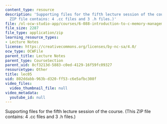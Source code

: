 ```yaml
---
content_type: resource
description: 'Supporting files for the fifth lecture session of the course. (This
  ZIP file contains: 4 .cc files and 3 .h files.)'
file: /ol-ocw-studio-app/courses/6-088-introduction-to-c-memory-management-and-c-object-oriented-programming-january-iap-2010/802ddabb963bd320ff53c6e5afbc308f_lec05.zip
file_size: 2287
file_type: application/zip
learning_resource_types:
- Lecture Notes
license: https://creativecommons.org/licenses/by-nc-sa/4.0/
ocw_type: OCWFile
parent_title: Lecture Notes
parent_type: CourseSection
parent_uid: 8cf3213d-5883-c0ed-4129-16f59fc09327
resourcetype: Other
title: lec05
uid: 802ddabb-963b-d320-ff53-c6e5afbc308f
video_files:
  video_thumbnail_file: null
video_metadata:
  youtube_id: null
---
```

Supporting files for the fifth lecture session of the course. (This ZIP file contains: 4 .cc files and 3 .h files.)